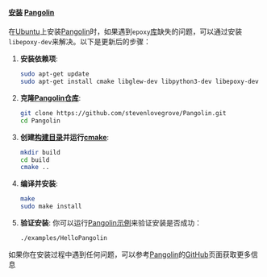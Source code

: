 

#### [安装](https://zh.wikipedia.org/wiki/安装) [Pangolin](https://zh.wikipedia.org/wiki/Pangolin)

在[Ubuntu](https://zh.wikipedia.org/wiki/Ubuntu)上安装[Pangolin](https://zh.wikipedia.org/wiki/Pangolin)时，如果遇到`epoxy`[库](https://zh.wikipedia.org/wiki/库)缺失的问题，可以通过安装`libepoxy-dev`来解决。以下是更新后的步骤：

1. **安装依赖项**:
    ```bash
    sudo apt-get update
    sudo apt-get install cmake libglew-dev libpython3-dev libepoxy-dev
    ```

2. **克隆[Pangolin](https://zh.wikipedia.org/wiki/Pangolin)[仓库](https://zh.wikipedia.org/wiki/仓库)**:
    ```bash
    git clone https://github.com/stevenlovegrove/Pangolin.git
    cd Pangolin
    ```

3. **创建[构建](https://zh.wikipedia.org/wiki/构建)[目录](https://zh.wikipedia.org/wiki/目录)并运行[cmake](https://zh.wikipedia.org/wiki/cmake)**:
    ```bash
    mkdir build
    cd build
    cmake ..
    ```

4. **编译并安装**:
    ```bash
    make
    sudo make install
    ```

5. **验证安装**:
    你可以运行[Pangolin](https://zh.wikipedia.org/wiki/Pangolin)[示例](https://zh.wikipedia.org/wiki/示例)来验证安装是否成功：
    ```bash
    ./examples/HelloPangolin
    ```

如果你在安装过程中遇到任何问题，可以参考[Pangolin](https://zh.wikipedia.org/wiki/Pangolin)的[GitHub](https://github.com/stevenlovegrove/Pangolin)页面获取更多信息